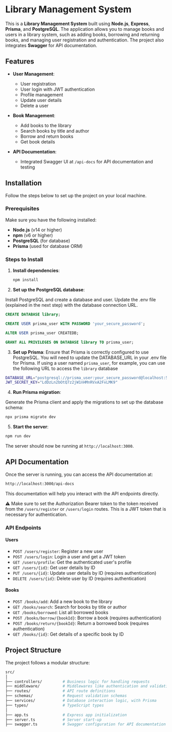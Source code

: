 # Library Management System

This is a **Library Management System** built using **Node.js**, **Express**, **Prisma**, and **PostgreSQL**. The application allows you to manage books and users in a library system, such as adding books, borrowing and returning books, and managing user registration and authentication. The project also integrates **Swagger** for API documentation.

## Features

- **User Management**:

  - User registration
  - User login with JWT authentication
  - Profile management
  - Update user details
  - Delete a user

- **Book Management**:

  - Add books to the library
  - Search books by title and author
  - Borrow and return books
  - Get book details

- **API Documentation**:
  - Integrated Swagger UI at `/api-docs` for API documentation and testing

## Installation

Follow the steps below to set up the project on your local machine.

### Prerequisites

Make sure you have the following installed:

- **Node.js** (v14 or higher)
- **npm** (v6 or higher)
- **PostgreSQL** (for database)
- **Prisma** (used for database ORM)

### Steps to Install

1. **Install dependencies**:

   ```bash
   npm install
   ```

2. **Set up the PostgreSQL database**:

Install PostgreSQL and create a database and user.
Update the .env file (explained in the next step) with the database connection URL.

```sql
CREATE DATABASE library;
```

```sql
CREATE USER prisma_user WITH PASSWORD 'your_secure_password';
```

```sql
ALTER USER prisma_user CREATEDB;
```

```sql
GRANT ALL PRIVILEGES ON DATABASE library TO prisma_user;
```

3. **Set up Prisma**:
   Ensure that Prisma is correctly configured to use PostgreSQL. You will need to update the DATABASE_URL in your .env file for Prisma. If using a user named `prisma_user`, for example, you can use the following URL to access the `library` database

```bash
DATABASE_URL="postgresql://prisma_user:your_secure_password@localhost:5432/library"
JWT_SECRET_KEY="LdDzLn2bOtQ7z2jW1nHMnRVxA2FxLMK9"
```

4. **Run Prisma migration**:

Generate the Prisma client and apply the migrations to set up the database schema:

```bash
npx prisma migrate dev
```

5. **Start the server**:

```bash
npm run dev
```

The server should now be running at `http://localhost:3000`.

## API Documentation

Once the server is running, you can access the API documentation at:

```bash
http://localhost:3000/api-docs
```

This documentation will help you interact with the API endpoints directly.

⚠️ Make sure to set the Authorization Bearer token to the token received from the `/users/register` or `/users/login` routes. This is a JWT token that is necessary for authentication.

### API Endpoints

#### Users

- `POST /users/register`: Register a new user
- `POST /users/login`: Login a user and get a JWT token
- `GET /users/profile`: Get the authenticated user's profile
- `GET /users/{id}`: Get user details by ID
- `PUT /users/{id}`: Update user details by ID (requires authentication)
- `DELETE /users/{id}`: Delete user by ID (requires authentication)

#### Books

- `POST /books/add`: Add a new book to the library
- `GET /books/search`: Search for books by title or author
- `GET /books/borrowed`: List all borrowed books
- `POST /books/borrow/{bookId}`: Borrow a book (requires authentication)
- `POST /books/return/{bookId}`: Return a borrowed book (requires authentication)
- `GET /books/{id}`: Get details of a specific book by ID

## Project Structure

The project follows a modular structure:

```bash
src/
│
├── controllers/         # Business logic for handling requests
├── middleware/          # Middlewares like authentication and validation
├── routes/              # API route definitions
├── schemas/             # Request validation schemas
├── services/            # Database interaction logic, with Prisma
├── types/               # TypeScript types
│
├── app.ts               # Express app initialization
├── server.ts            # Server start-up
├── swagger.ts           # Swagger configuration for API documentation
```
